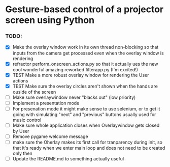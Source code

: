 # Gesture-based control of a projector screen using Python

### TODO:
 - [x] Make the overlay window work in its own thread non-blocking so that inputs from the camera get processed even when the overlay window is rendering
 - [x] refractor perform_onscreen_actions.py so that it actually ues the new cool wonderful amazing reworked filterapp.py (I'm excited!)
 - [x] TEST Make a more robust overlay window for rendering the User actions
 - [x] TEST Make sure the overlay circles aren't shown when the hands are ouside of the screen
 - [ ] Make sure overlaywindow never "blacks out" (low priority)
 - [ ] Implement a presentation mode
 - [ ] For presenation mode it might make sense to use selenium, or to get it going with simulating "next" and "previous" buttons usually used for music control
 - [ ] Make sure whole application closes when Overlaywindow gets closed by User
 - [ ] Remove pygame welcome message
 - [ ] make sure the Oherlay makes its first call for tranparency during init, so that it's ready when we enter main loop and does not need to be created only then
 - [ ] Update the README.md to something actually useful
